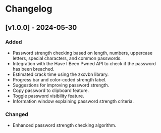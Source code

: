# Changelog

## [v1.0.0] - 2024-05-30
### Added
- Password strength checking based on length, numbers, uppercase letters, special characters, and common passwords.
- Integration with the Have I Been Pwned API to check if the password has been breached.
- Estimated crack time using the zxcvbn library.
- Progress bar and color-coded strength label.
- Suggestions for improving password strength.
- Copy password to clipboard feature.
- Toggle password visibility feature.
- Information window explaining password strength criteria.

### Changed
- Enhanced password strength checking algorithm.
